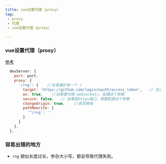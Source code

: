 ```yaml
--- 
title: vue设置代理（proxy）
tag:
 - proxy
 - 代理
 - vue设置代理（proxy）

---
```


### vue设置代理（proxy）
[参考](https://www.jianshu.com/p/5ef2b17f9b25)
```js
  devServer: {
    port: port,
    proxy: {
      '/rng': {    //这里最好有一个 /
        target: 'https://github.com/login/oauth/access_token',   // 后台接口域名
        ws: true,    //如果要代理 websockets，配置这个参数
        secure: false,   // 如果是https接口，需要配置这个参数
        changeOrigin: true,    //是否跨域
        pathRewrite: {
          '^/rng': ''
        }
      }
    },
  },
```

### 容易出错的地方
- `rng` 貌似长度过长，参杂大小写，都会导致代理失败。